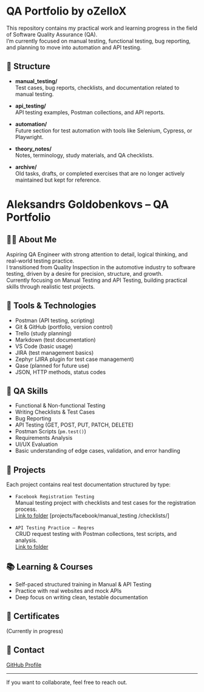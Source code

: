 # QA Portfolio by oZelloX

This repository contains my practical work and learning progress in the field of Software Quality Assurance (QA).  
I’m currently focused on manual testing, functional testing, bug reporting, and planning to move into automation and API testing.

## 📂 Structure

- **manual_testing/**  
  Test cases, bug reports, checklists, and documentation related to manual testing.

- **api_testing/**  
  API testing examples, Postman collections, and API reports.

- **automation/**  
  Future section for test automation with tools like Selenium, Cypress, or Playwright.

- **theory_notes/**  
  Notes, terminology, study materials, and QA checklists.

- **archive/**  
  Old tasks, drafts, or completed exercises that are no longer actively maintained but kept for reference.


# Aleksandrs Goldobenkovs – QA Portfolio

## 👨‍💻 About Me  
Aspiring QA Engineer with strong attention to detail, logical thinking, and real-world testing practice.  
I transitioned from Quality Inspection in the automotive industry to software testing, driven by a desire for precision, structure, and growth.  
Currently focusing on Manual Testing and API Testing, building practical skills through realistic test projects.

## 🧰 Tools & Technologies  
- Postman (API testing, scripting)  
- Git & GitHub (portfolio, version control)  
- Trello (study planning)  
- Markdown (test documentation)  
- VS Code (basic usage)  
- JIRA (test management basics)  
- Zephyr (JIRA plugin for test case management)  
- Qase (planned for future use)  
- JSON, HTTP methods, status codes  

## 🔧 QA Skills  
- Functional & Non-functional Testing  
- Writing Checklists & Test Cases  
- Bug Reporting  
- API Testing (GET, POST, PUT, PATCH, DELETE)  
- Postman Scripts (`pm.test()`)  
- Requirements Analysis  
- UI/UX Evaluation  
- Basic understanding of edge cases, validation, and error handling  

## 📁 Projects  
Each project contains real test documentation structured by type:

- `Facebook Registration Testing`  
  Manual testing project with checklists and test cases for the registration process.  
  [Link to folder](./facebook/manual_testing)  [projects/facebook/manual_testing
/checklists/]

- `API Testing Practice – Reqres`  
  CRUD request testing with Postman collections, test scripts, and analysis.  
  [Link to folder](./api_testing/reqres_demo)

## 📚 Learning & Courses  
- Self-paced structured training in Manual & API Testing  
- Practice with real websites and mock APIs  
- Deep focus on writing clean, testable documentation

## 📜 Certificates  
(Currently in progress)

## 📩 Contact  
[GitHub Profile](https://github.com/yourusername)  

---

If you want to collaborate, feel free to reach out.

